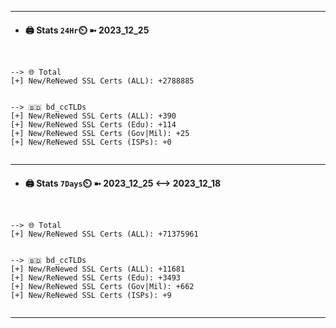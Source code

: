 

---
- #### 🖨️ **Stats** `24Hr`⏲️ ➼ 2023_12_25
```console


--> 🌐 Total
[+] New/ReNewed SSL Certs (ALL): +2788885


--> 🇧🇩 bd_ccTLDs
[+] New/ReNewed SSL Certs (ALL): +390
[+] New/ReNewed SSL Certs (Edu): +114
[+] New/ReNewed SSL Certs (Gov|Mil): +25
[+] New/ReNewed SSL Certs (ISPs): +0


```

---
- #### 🖨️ **Stats** `7Days`⏲️ ➼ 2023_12_25 <--> 2023_12_18
```console


--> 🌐 Total
[+] New/ReNewed SSL Certs (ALL): +71375961


--> 🇧🇩 bd_ccTLDs
[+] New/ReNewed SSL Certs (ALL): +11681
[+] New/ReNewed SSL Certs (Edu): +3493
[+] New/ReNewed SSL Certs (Gov|Mil): +662
[+] New/ReNewed SSL Certs (ISPs): +9


```

---

